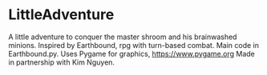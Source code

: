 # LittleAdventure
A little adventure to conquer the master shroom and his brainwashed minions.
Inspired by Earthbound, rpg with turn-based combat.
Main code in Earthbound.py.
Uses Pygame for graphics, https://www.pygame.org
Made in partnership with Kim Nguyen.
